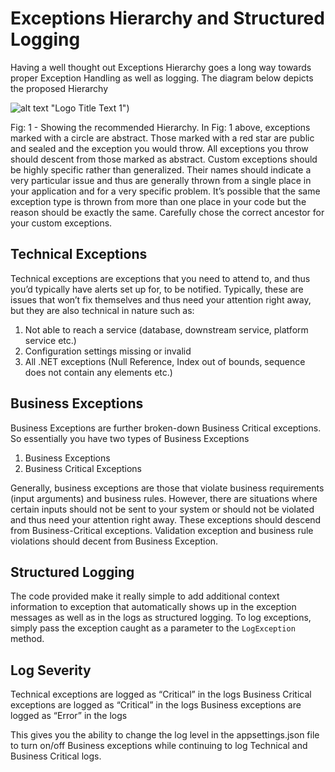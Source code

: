 # Exceptions Hierarchy and Structured Logging
Having a well thought out Exceptions Hierarchy goes a long way towards proper Exception Handling as well as logging. The diagram below depicts the proposed Hierarchy

![alt text]([https://github.com/matlus/ExceptionsHierarchyAndStructuredLogging/blob/master/ExceptionsHierarchy.png?raw=true) "Logo Title Text 1")

Fig: 1 - Showing the recommended Hierarchy.
In Fig: 1 above, exceptions marked with a circle are abstract. Those marked with a red star are public and sealed and the exception you would throw. All exceptions you throw should descent from those marked as abstract. 
Custom exceptions should be highly specific rather than generalized. Their names should indicate a very particular issue and thus are generally thrown from a single place in your application and for a very specific problem. It’s possible that the same exception type is thrown from more than one place in your code but the reason should be exactly the same.
Carefully chose the correct ancestor for your custom exceptions.
## Technical Exceptions
Technical exceptions are exceptions that you need to attend to, and thus you’d typically have alerts set up for, to be notified. Typically, these are issues that won’t fix themselves and thus need your attention right away, but they are also technical in nature such as:
1.	Not able to reach a service (database, downstream service, platform service etc.)
2.	Configuration settings missing or invalid
3.	All .NET exceptions (Null Reference, Index out of bounds, sequence does not contain any elements etc.)

## Business Exceptions
Business Exceptions are further broken-down Business Critical exceptions. So essentially you have two types of Business Exceptions
1.	Business Exceptions
2.	Business Critical Exceptions

Generally, business exceptions are those that violate business requirements (input arguments) and business rules. However, there are situations where certain inputs should not be sent to your system or should not be violated and thus need your attention right away. These exceptions should descend from Business-Critical exceptions. Validation exception and business rule violations should decent from Business Exception.

## Structured Logging
The code provided make it really simple to add additional context information to exception that automatically shows up in the exception messages as well as in the logs as structured logging. To log exceptions, simply pass the exception caught as a parameter to the `LogException` method.

## Log Severity
Technical exceptions are logged as “Critical” in the logs
Business Critical exceptions are logged as “Critical” in the logs
Business exceptions are logged as “Error” in the logs

This gives you the ability to change the log level in the appsettings.json file to turn on/off Business exceptions while continuing to log Technical and Business Critical logs.
